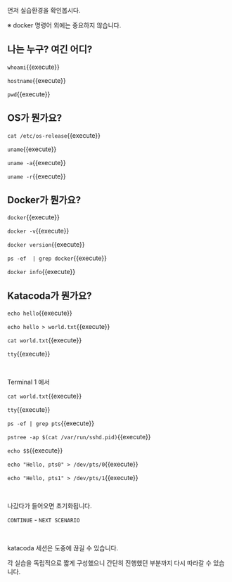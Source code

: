 먼저 실습환경을 확인봅시다.

※ docker 명령어 외에는 중요하지 않습니다.

## 나는 누구? 여긴 어디?

`whoami`{{execute}}

`hostname`{{execute}}

`pwd`{{execute}}


## OS가 뭔가요?

`cat /etc/os-release`{{execute}}

`uname`{{execute}}

`uname -a`{{execute}}

`uname -r`{{execute}}


## Docker가 뭔가요?

`docker`{{execute}}

`docker -v`{{execute}}

`docker version`{{execute}}

`ps -ef  | grep docker`{{execute}}

`docker info`{{execute}}


## Katacoda가 뭔가요?

`echo hello`{{execute}}

`echo hello > world.txt`{{execute}}

`cat world.txt`{{execute}}

`tty`{{execute}}

<br>

Terminal 1 에서

`cat world.txt`{{execute}}

`tty`{{execute}}

`ps -ef | grep pts`{{execute}}

`pstree -ap $(cat /var/run/sshd.pid)`{{execute}}

`echo $$`{{execute}}

`echo "Hello, pts0" > /dev/pts/0`{{execute}}

`echo "Hello, pts1" > /dev/pts/1`{{execute}}

<br>

나갔다가 들어오면 초기화됩니다.

`CONTINUE` - `NEXT SCENARIO`

<br>

katacoda 세션은 도중에 끊길 수 있습니다.

각 실습을 독립적으로 짧게 구성했으니 간단히 진행했던 부분까지 다시 따라갈 수 있습니다.
